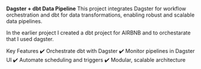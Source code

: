 **Dagster + dbt Data Pipeline**
This project integrates Dagster for workflow orchestration and dbt for data transformations, enabling robust and scalable data pipelines.


In the earlier project I created a dbt project for AIRBNB and to orchestarate that I used dagster.



Key Features
✔️ Orchestrate dbt with Dagster
✔️ Monitor pipelines in Dagster UI
✔️ Automate scheduling and triggers
✔️ Modular, scalable architecture

